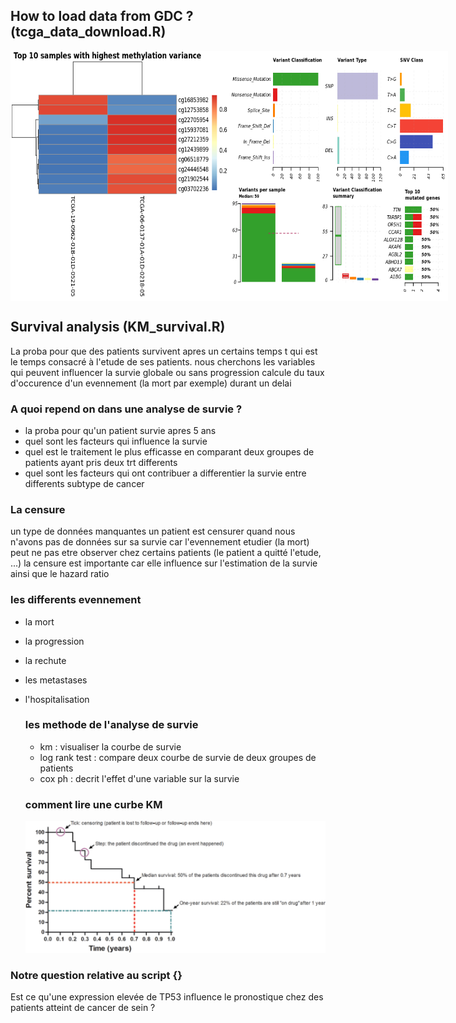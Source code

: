 ## How to load data from GDC ? (tcga_data_download.R)
<div style="display: flex;">
    <img src="https://github.com/dinaOuahbi/Statistical-issues/blob/main/results/methData.png" width="350" height="400">
    <img src="https://github.com/dinaOuahbi/Statistical-issues/blob/main/results/mafData.png" width="350" height="400">
</div>

## Survival analysis (KM_survival.R)
La proba pour que des patients survivent apres un certains temps t qui est le temps consacré à l'etude de ses patients. 
nous cherchons les variables qui peuvent influencer la survie globale ou sans progression
calcule du taux d'occurence d'un evennement (la mort par exemple) durant un delai

### A quoi repend on dans une analyse de survie ? 
- la proba pour qu'un patient survie apres 5 ans
- quel sont les facteurs qui influence la survie
- quel est le traitement le plus efficasse en comparant deux groupes de patients ayant pris deux trt differents
- quel sont les facteurs qui ont contribuer a differentier la survie entre differents subtype de cancer


### La censure
un type de données manquantes
un patient est censurer quand nous n'avons pas de données sur sa survie
car l'evennement etudier (la mort) peut ne pas etre observer chez certains patients (le patient a quitté l'etude, ...)
la censure est importante car elle influence sur l'estimation de la survie ainsi que le hazard ratio

### les differents evennement
- la mort
- la progression
- la rechute
- les metastases
- l'hospitalisation

  ### les methode de l'analyse de survie
  - km : visualiser la courbe de survie
  - log rank test : compare deux courbe de survie de deux groupes de patients
  - cox ph : decrit l'effet d'une variable sur la survie
 
  ### comment lire une curbe KM
  ![KM explanation](https://github.com/dinaOuahbi/Statistical-issues/blob/main/data/1-s2.0-S0022202X15373292-gr2_lrg.jpg)

### Notre question relative au script {}
Est ce qu'une expression elevée de TP53 influence le pronostique chez des patients atteint de cancer de sein ? 



































  
